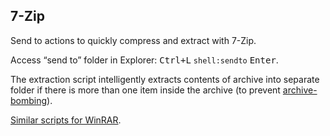 7-Zip
-----

Send to actions to quickly compress and extract with 7-Zip.

Access “send to” folder in Explorer: <kbd>Ctrl+L</kbd> `shell:sendto` <kbd>Enter</kbd>.

The extraction script intelligently extracts contents of archive into separate folder if there is more than one item inside the archive (to prevent [archive-bombing](http://www.linfo.org/tarbomb.html)).

[Similar scripts for WinRAR](https://github.com/ubihazard/windows-scripts/tree/main/WinRAR).
